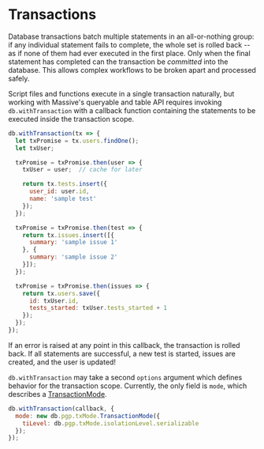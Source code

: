 # Transactions

Database transactions batch multiple statements in an all-or-nothing group: if any individual statement fails to complete, the whole set is rolled back -- as if none of them had ever executed in the first place. Only when the final statement has completed can the transaction be _committed_ into the database. This allows complex workflows to be broken apart and processed safely.

Script files and functions execute in a single transaction naturally, but working with Massive's queryable and table API requires invoking `db.withTransaction` with a callback function containing the statements to be executed inside the transaction scope.

```javascript
db.withTransaction(tx => {
  let txPromise = tx.users.findOne();
  let txUser;

  txPromise = txPromise.then(user => {
    txUser = user;  // cache for later

    return tx.tests.insert({
      user_id: user.id,
      name: 'sample test'
    });
  });

  txPromise = txPromise.then(test => {
    return tx.issues.insert([{
      summary: 'sample issue 1'
    }, {
      summary: 'sample issue 2'
    }]);
  });

  txPromise = txPromise.then(issues => {
    return tx.users.save({
      id: txUser.id,
      tests_started: txUser.tests_started + 1
    });
  });
});
```

If an error is raised at any point in this callback, the transaction is rolled back. If all statements are successful, a new test is started, issues are created, and the user is updated!

`db.withTransaction` may take a second `options` argument which defines behavior for the transaction scope. Currently, the only field is `mode`, which describes a [TransactionMode](https://vitaly-t.github.io/pg-promise/txMode.TransactionMode.html).

```javascript
db.withTransaction(callback, {
  mode: new db.pgp.txMode.TransactionMode({
    tiLevel: db.pgp.txMode.isolationLevel.serializable
  });
});
```
